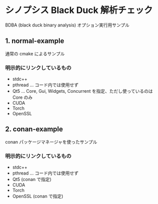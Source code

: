 # シノプシス Black Duck 解析チェック

BDBA (black duck binary analysis) オプション実行用サンプル

## 1. normal-example

通常の cmake によるサンプル

### 明示的にリンクしているもの

- stdc++
- pthread … コード内では使用せず
- Qt5 … Core, Gui, Widgets, Concurrent を指定、ただし使っているのは Core のみ
- CUDA
- Torch
- OpenSSL

## 2. conan-example

conan パッケージマネージャを使ったサンプル

### 明示的にリンクしているもの

- stdc++
- pthread … コード内では使用せず
- Qt5 (conan で指定)
- CUDA 
- Torch
- OpenSSL (conan で指定)

